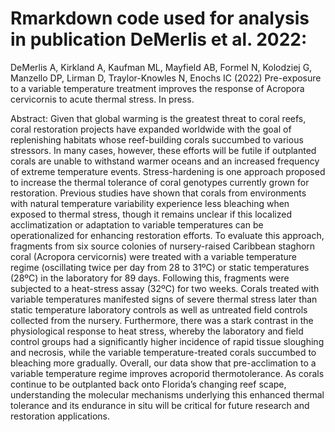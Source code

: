 # Rmarkdown code used for analysis in publication DeMerlis et al. 2022:

DeMerlis A, Kirkland A, Kaufman ML, Mayfield AB, Formel N, Kolodziej G, Manzello DP, Lirman D, Traylor-Knowles N, Enochs IC (2022) Pre-exposure to a variable
temperature treatment improves the response of Acropora cervicornis to acute thermal stress. In press.

Abstract: Given that global warming is the greatest threat to coral reefs, coral restoration projects have expanded worldwide with the goal of replenishing habitats whose reef-building corals succumbed to various stressors. In many cases, however, these efforts will be futile if outplanted corals are unable to withstand warmer oceans and an increased frequency of extreme temperature events. Stress-hardening is one approach proposed to increase the thermal tolerance of coral genotypes currently grown for restoration. Previous studies have shown that corals from environments with natural temperature variability experience less bleaching when exposed to thermal stress, though it remains unclear if this localized acclimatization or adaptation to variable temperatures can be operationalized for enhancing restoration efforts. To evaluate this approach, fragments from six source colonies of nursery-raised Caribbean staghorn coral (Acropora cervicornis) were treated with a variable temperature regime (oscillating twice per day from 28 to 31ºC) or static temperatures (28ºC) in the laboratory for 89 days. Following this, fragments were subjected to a heat-stress assay (32ºC) for two weeks. Corals treated with variable temperatures manifested signs of severe thermal stress later than static temperature laboratory controls as well as untreated field controls collected from the nursery. Furthermore, there was a stark contrast in the physiological response to heat stress, whereby the laboratory and field control groups had a significantly higher incidence of rapid tissue sloughing and necrosis, while the variable temperature-treated corals succumbed to bleaching more gradually. Overall, our data show that pre-acclimation to a variable temperature regime improves acroporid thermotolerance. As corals continue to be outplanted back onto Florida’s changing reef scape, understanding the molecular mechanisms underlying this enhanced thermal tolerance and its endurance in situ will be critical for future research and restoration applications.
